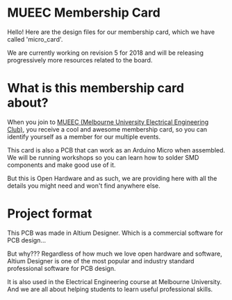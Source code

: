 # MUEEC Membership Card

Hello! Here are the design files for our membership card, which we have called 'micro_card'.

We are currently working on revision 5 for 2018 and will be releasing progressively more resources related to the board.

# What is this membership card about?

When you join to [MUEEC (Melbourne University Electrical Engineering Club)](http://www.mueec.com), you receive a cool and awesome membership card, so you can identify yourself as a member for our multiple events.

This card is also a PCB that can work as an Arduino Micro when assembled. We will be running workshops so you can learn how to solder SMD components and make good use of it.

But this is Open Hardware and as such, we are providing here with all the details you might need and won't find anywhere else.

# Project format

This PCB was made in Altium Designer. Which is a commercial software for PCB design...

But why??? Regardless of how much we love open hardware and software, Altium Designer is one of the most popular and industry standard professional software for PCB design.

It is also used in the Electrical Engineering course at Melbourne University. And we are all about helping students to learn useful professional skills.